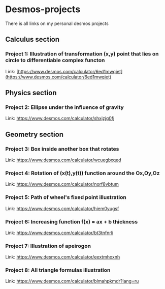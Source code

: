 # Desmos-projects
There is all links on my personal desmos projects

## Calculus section

  ### Project 1: Illustration of transformation (x,y) point that lies on circle to differentiable complex functon 

  Link: [https://www.desmos.com/calculator/6ed1mwqiet](https://www.desmos.com/calculator/6ed1mwqiet)

## Physics section

  ### Project 2: Ellipse under the influence of gravity

  Link: https://www.desmos.com/calculator/shxjzjg0fj

## Geometry section

  ### Project 3: Box inside another box that rotates

  Link: https://www.desmos.com/calculator/wcuegbxqed

  ### Project 4: Rotation of (x(t),y(t)) function around the Ox,Oy,Oz

  Link: https://www.desmos.com/calculator/norf8vbtum

  ### Project 5: Path of wheel's fixed point illustration 

  Link: https://www.desmos.com/calculator/hiem0yugsf

  ### Project 6: Increasing function f(x) = ax + b thickness

  Link: https://www.desmos.com/calculator/bt3tnfnrli

  ### Project 7: Illustration of apeirogon 
  
  Link: https://www.desmos.com/calculator/eextmhoxnh

  ### Project 8: All triangle formulas illustration

  Link: https://www.desmos.com/calculator/blmahpkmdr?lang=ru




















